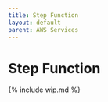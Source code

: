 ```yaml
---
title: Step Function
layout: default
parent: AWS Services
---
```


# Step Function

{% include wip.md %}